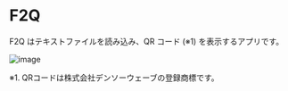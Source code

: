# F2Q
F2Q はテキストファイルを読み込み、QR コード (※1) を表示するアプリです。

![image](https://user-images.githubusercontent.com/39254183/235792566-d5ac81df-e050-48db-97e5-e4d697680c19.png)

※1. QRコードは株式会社デンソーウェーブの登録商標です。
